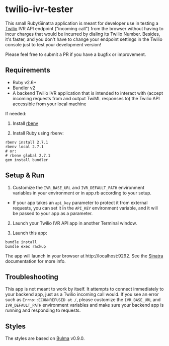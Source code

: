 # twilio-ivr-tester

This small Ruby/Sinatra application is meant for developer use in testing a [Twilio](https://twilio.com) IVR API endpoint ("incoming call") from the browser without having to incur charges that would be incurred by dialing its Twilio Number. Besides, it's faster, and you don't have to change your endpoint settings in the Twilio console just to test your development version!

Please feel free to submit a PR if you have a bugfix or improvement.

## Requirements

- Ruby v2.6+
- Bundler v2
- A backend Twilio IVR application that is intended to interact with (accept incoming requests from and output TwiML responses to) the Twilio API accessible from your local machine

If needed:

1. Install [rbenv](https://github.com/rbenv/rbenv)

2. Install Ruby using rbenv:

```
rbenv install 2.7.1
rbenv local 2.7.1
# or:
# rbenv global 2.7.1
gem install bundler
```

## Setup & Run

1. Customize the `IVR_BASE_URL` and `IVR_DEFAULT_PATH` environment variables in your environment or in app.rb according to your setup.

- If your app takes an `api_key` parameter to protect it from external requests, you can set it in the `API_KEY` environment variable, and it will be passed to your app as a parameter.

2. Launch your Twilio IVR API app in another Terminal window.

3. Launch this app:

```
bundle install
bundle exec rackup
```

The app will launch in your browser at http://localhost:9292. See the [Sinatra](https://github.com/sinatra/sinatra) documentation for more info.

## Troubleshooting

This app is not meant to work by itself. It attempts to connect immediately to your backend app, just as a Twilio incoming call would. If you see an error such as `Errno::ECONNREFUSED at /`, please customize the `IVR_BASE_URL` and `IVR_DEFAULT_PATH` environment variables and make sure your backend app is running and responding to requests.

## Styles

The styles are based on [Bulma](https://bulma.io) v0.9.0.
